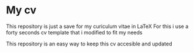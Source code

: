 # My cv
This repository is just a save for my curiculum vitae in LaTeX
For this i use a forty seconds cv template that i modified to fit my needs

This repository is an easy way to keep this cv accesible and updated
